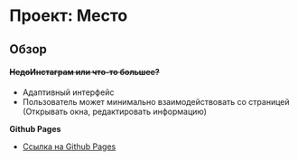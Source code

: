 # Проект: Место

## Обзор
#### ~~НедоИнстаграм или что-то большее?~~
* Адаптивный интерфейс
* Пользователь может минимально взаимодействовать со страницей (Открывать окна, редактировать информацию)

**Github Pages**

* [Ссылка на Github Pages](https://bvbsis.github.io/mesto-project/index.html)
